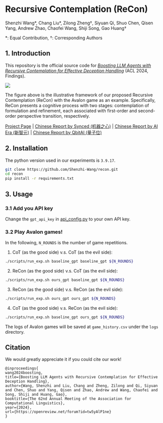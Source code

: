 # Recursive Contemplation (ReCon)

Shenzhi Wang*, Chang Liu*, Zilong Zheng†, Siyuan Qi, Shuo Chen, Qisen Yang, Andrew Zhao, Chaofei Wang, Shiji Song, Gao Huang†

*: Equal Contribution, †: Corresponding Authors

## 1. Introduction

This repository is the official source code for [*Boosting LLM Agents with Recursive Contemplation for Effective Deception Handling*](https://openreview.net/pdf?id=tw5yAlP1ne) (ACL 2024, Findings). 

![](imgs/teaser.png)

The figure above is the illustrative framework of our proposed Recursive Contemplation (ReCon) with the Avalon game as an example. Specifically, ReCon presents a cognitive process with two stages: contemplation of formulation and refinement, each associated with first-order and second-order perspective transition, respectively.

[Project Page](https://shenzhi-wang.github.io/avalon_recon/) | [Chinese Report by Synced (机器之心)](https://mp.weixin.qq.com/s/TglUikgaQe17XTP29cF9Uw) | [Chinese Report by AI Era (新智元)](https://mp.weixin.qq.com/s/lf5tMVLuWjRAzADLgxdVig) | [Chinese Report by QbitAI (量子位)](https://mp.weixin.qq.com/s/wxBzWBC_aCJPgpstrDBJgw)

## 2. Installation

The python version used in our experiments is `3.9.17`.

```bash
git clone https://github.com/Shenzhi-Wang/recon.git
cd recon
pip install -r requirements.txt 
```

## 3. Usage

### 3.1 Add you API key

Change the `gpt_api_key` in [api_config.py](api_config.py) to your own API key.

### 3.2 Play Avalon games!

In the following, `N_ROUNDS` is the number of game repetitions.

1. CoT (as the good side) v.s. CoT (as the evil side):

```bash
./scripts/run_exp.sh baseline_gpt baseline_gpt ${N_ROUNDS}
```

2. ReCon (as the good side) v.s. CoT (as the evil side):

```bash
./scripts/run_exp.sh ours_gpt baseline_gpt ${N_ROUNDS}
```

3. ReCon (as the good side) v.s. ReCon (as the evil side):

```bash
./scripts/run_exp.sh ours_gpt ours_gpt ${N_ROUNDS}
```

4. CoT (as the good side) v.s. ReCon (as the evil side):

```bash
./scripts/run_exp.sh baseline_gpt ours_gpt ${N_ROUNDS}
```

The logs of Avalon games will be saved at `game_history.csv` under the `logs` directory.


## Citation
We would greatly appreciate it if you could cite our work!

```
@inproceedings{
wang2024boosting,
title={Boosting LLM Agents with Recursive Contemplation for Effective Deception Handling},
author={Wang, Shenzhi and Liu, Chang and Zheng, Zilong and Qi, Siyuan and Chen, Shuo and Yang, Qisen and Zhao, Andrew and Wang, Chaofei and Song, Shiji and Huang, Gao},
booktitle={The 62nd Annual Meeting of the Association for Computational Linguistics},
year={2024},
url={https://openreview.net/forum?id=tw5yAlP1ne}
}
```
